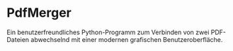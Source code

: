 # PdfMerger
 Ein benutzerfreundliches Python-Programm zum Verbinden von zwei PDF-Dateien abwechselnd mit einer modernen grafischen Benutzeroberfläche.
